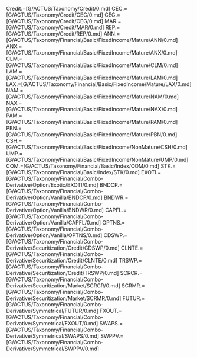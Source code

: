 Credit.=[G/ACTUS/Taxonomy/Credit/0.md]
CEC.=[G/ACTUS/Taxonomy/Credit/CEC/0.md]
CEG.=[G/ACTUS/Taxonomy/Credit/CEG/0.md]
MAR.=[G/ACTUS/Taxonomy/Credit/MAR/0.md]
REP.=[G/ACTUS/Taxonomy/Credit/REP/0.md]
ANN.=[G/ACTUS/Taxonomy/Financial/Basic/FixedIncome/Mature/ANN/0.md]
ANX.=[G/ACTUS/Taxonomy/Financial/Basic/FixedIncome/Mature/ANX/0.md]
CLM.=[G/ACTUS/Taxonomy/Financial/Basic/FixedIncome/Mature/CLM/0.md]
LAM.=[G/ACTUS/Taxonomy/Financial/Basic/FixedIncome/Mature/LAM/0.md]
LAX.=[G/ACTUS/Taxonomy/Financial/Basic/FixedIncome/Mature/LAX/0.md]
NAM.=[G/ACTUS/Taxonomy/Financial/Basic/FixedIncome/Mature/NAM/0.md]
NAX.=[G/ACTUS/Taxonomy/Financial/Basic/FixedIncome/Mature/NAX/0.md]
PAM.=[G/ACTUS/Taxonomy/Financial/Basic/FixedIncome/Mature/PAM/0.md]
PBN.=[G/ACTUS/Taxonomy/Financial/Basic/FixedIncome/Mature/PBN/0.md]
CSH.=[G/ACTUS/Taxonomy/Financial/Basic/FixedIncome/NonMature/CSH/0.md]
UMP.=[G/ACTUS/Taxonomy/Financial/Basic/FixedIncome/NonMature/UMP/0.md]
COM.=[G/ACTUS/Taxonomy/Financial/Basic/Index/COM/0.md]
STK.=[G/ACTUS/Taxonomy/Financial/Basic/Index/STK/0.md]
EXOTI.=[G/ACTUS/Taxonomy/Financial/Combo-Derivative/Option/Exotic/EXOTI/0.md]
BNDCP.=[G/ACTUS/Taxonomy/Financial/Combo-Derivative/Option/Vanilla/BNDCP/0.md]
BNDWR.=[G/ACTUS/Taxonomy/Financial/Combo-Derivative/Option/Vanilla/BNDWR/0.md]
CAPFL.=[G/ACTUS/Taxonomy/Financial/Combo-Derivative/Option/Vanilla/CAPFL/0.md]
OPTNS.=[G/ACTUS/Taxonomy/Financial/Combo-Derivative/Option/Vanilla/OPTNS/0.md]
CDSWP.=[G/ACTUS/Taxonomy/Financial/Combo-Derivative/Securitization/Credit/CDSWP/0.md]
CLNTE.=[G/ACTUS/Taxonomy/Financial/Combo-Derivative/Securitization/Credit/CLNTE/0.md]
TRSWP.=[G/ACTUS/Taxonomy/Financial/Combo-Derivative/Securitization/Credit/TRSWP/0.md]
SCRCR.=[G/ACTUS/Taxonomy/Financial/Combo-Derivative/Securitization/Market/SCRCR/0.md]
SCRMR.=[G/ACTUS/Taxonomy/Financial/Combo-Derivative/Securitization/Market/SCRMR/0.md]
FUTUR.=[G/ACTUS/Taxonomy/Financial/Combo-Derivative/Symmetrical/FUTUR/0.md]
FXOUT.=[G/ACTUS/Taxonomy/Financial/Combo-Derivative/Symmetrical/FXOUT/0.md]
SWAPS.=[G/ACTUS/Taxonomy/Financial/Combo-Derivative/Symmetrical/SWAPS/0.md]
SWPPV.=[G/ACTUS/Taxonomy/Financial/Combo-Derivative/Symmetrical/SWPPV/0.md]


